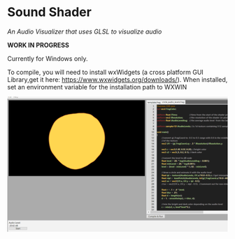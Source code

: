 # Sound Shader
*An Audio Visualizer that uses GLSL to visualize audio*

**WORK IN PROGRESS**

Currently for Windows only.

To compile, you will need to install wxWidgets (a cross platform GUI Library,get it here: https://www.wxwidgets.org/downloads/). When installed, set an environment variable for the installation path to WXWIN

![preview](images/preview1.gif)
